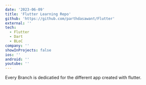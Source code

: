 ```yaml
---
date: '2023-06-09'
title: 'Flutter Learning Repo'
github: 'https://github.com/parthdasawant/Flutter'
external: ''
tech:
  - Flutter
  - Dart
  - BLoC
company: ''
showInProjects: false
ios: ''
android: ''
youtube: ''
---
```


Every Branch is dedicatied for the different app created with flutter.

